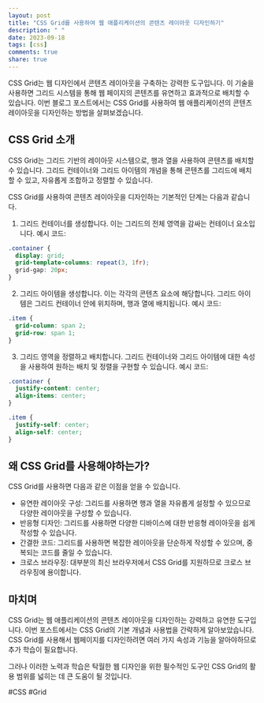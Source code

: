 ```yaml
---
layout: post
title: "CSS Grid를 사용하여 웹 애플리케이션의 콘텐츠 레이아웃 디자인하기"
description: " "
date: 2023-09-18
tags: [css]
comments: true
share: true
---
```


CSS Grid는 웹 디자인에서 콘텐츠 레이아웃을 구축하는 강력한 도구입니다. 이 기술을 사용하면 그리드 시스템을 통해 웹 페이지의 콘텐츠를 유연하고 효과적으로 배치할 수 있습니다. 이번 블로그 포스트에서는 CSS Grid를 사용하여 웹 애플리케이션의 콘텐츠 레이아웃을 디자인하는 방법을 살펴보겠습니다.

## CSS Grid 소개

CSS Grid는 그리드 기반의 레이아웃 시스템으로, 행과 열을 사용하여 콘텐츠를 배치할 수 있습니다. 그리드 컨테이너와 그리드 아이템의 개념을 통해 콘텐츠를 그리드에 배치할 수 있고, 자유롭게 조합하고 정렬할 수 있습니다.

CSS Grid를 사용하여 콘텐츠 레이아웃을 디자인하는 기본적인 단계는 다음과 같습니다.

1. 그리드 컨테이너를 생성합니다. 이는 그리드의 전체 영역을 감싸는 컨테이너 요소입니다. 
예시 코드:
```css
.container {
  display: grid;
  grid-template-columns: repeat(3, 1fr);
  grid-gap: 20px;
}
```

2. 그리드 아이템을 생성합니다. 이는 각각의 콘텐츠 요소에 해당합니다. 그리드 아이템은 그리드 컨테이너 안에 위치하며, 행과 열에 배치됩니다.
예시 코드:
```css
.item {
  grid-column: span 2;
  grid-row: span 1;
}
```

3. 그리드 영역을 정렬하고 배치합니다. 그리드 컨테이너와 그리드 아이템에 대한 속성을 사용하여 원하는 배치 및 정렬을 구현할 수 있습니다.
예시 코드:
```css
.container {
  justify-content: center;
  align-items: center;
}

.item {
  justify-self: center;
  align-self: center;
}
```

## 왜 CSS Grid를 사용해야하는가?

CSS Grid를 사용하면 다음과 같은 이점을 얻을 수 있습니다.

- 유연한 레이아웃 구성: 그리드를 사용하면 행과 열을 자유롭게 설정할 수 있으므로 다양한 레이아웃을 구성할 수 있습니다. 
- 반응형 디자인: 그리드를 사용하면 다양한 디바이스에 대한 반응형 레이아웃을 쉽게 작성할 수 있습니다.
- 간결한 코드: 그리드를 사용하면 복잡한 레이아웃을 단순하게 작성할 수 있으며, 중복되는 코드를 줄일 수 있습니다.
- 크로스 브라우징: 대부분의 최신 브라우저에서 CSS Grid를 지원하므로 크로스 브라우징에 용이합니다.

## 마치며

CSS Grid는 웹 애플리케이션의 콘텐츠 레이아웃을 디자인하는 강력하고 유연한 도구입니다. 이번 포스트에서는 CSS Grid의 기본 개념과 사용법을 간략하게 알아보았습니다. CSS Grid를 사용해서 웹페이지를 디자인하려면 여러 가지 속성과 기능을 알아야하므로 추가 학습이 필요합니다. 

그러나 이러한 노력과 학습은 탁월한 웹 디자인을 위한 필수적인 도구인 CSS Grid의 활용 범위를 넓히는 데 큰 도움이 될 것입니다. 

#CSS #Grid